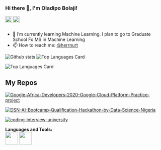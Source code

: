 ### Hi there 👋, I'm Oladipo Bolaji!

<a href="https://twitter.com/herrnurt">
  <img align="left" alt="Oladipo Bolaji| Twitter" width="21px" src="https://www.iconfinder.com/icons/294709/download/png/512"/>
</a>
<a href="https://www.linkedin.com/in/oladipo-bolaji-772110a2/">
  <img align="left" alt="OladipoBolaji | Linkedin" width="21px" src="https://www.iconfinder.com/icons/771370/download/png/512"/>
</a>

<br />
<br />

- 🌱 I’m currently learning Machine Learning. I plan to go to Graduate School Fo MS in Machine Learning
- 📫 How to reach me: <a href="https://twitter.com/herrnurt">@herrnurt</a> 


![Github stats](https://github-readme-stats.vercel.app/api?username=herrnurt&theme=highcontrast&show_icons=true&count_private=true)
![Top Languages Card](https://github-readme-stats.vercel.app/api/top-langs/?username=herrnurt)



![Top Languages Card](https://github-readme-stats.vercel.app/api/top-langs/?username=herrnurt&layout=compact)
## My Repos


[![Google-Africa-Developers-2020-Google-Cloud-Platform-Practice-project](https://github-readme-stats.vercel.app/api/pin/?username=herrnurt&repo=Google-Africa-Developers-2020-Google-Cloud-Platform-Practice-project&show_owner=true)](https://https://github.com/Herrnurt/Google-Africa-Developers-2020-Google-Cloud-Platform-Practice-project)

[![DSN-AI-Bootcamp-Qualification-Hackathon-by-Data-Science-Nigeria](https://github-readme-stats.vercel.app/api/pin/?username=herrnurt&repo=DSN-AI-Bootcamp-Qualification-Hackathon-by-Data-Science-Nigeria&show_owner=true)](https://https://github.com/Herrnurt/DSN-AI-Bootcamp-Qualification-Hackathon-by-Data-Science-Nigeria)

[![coding-interview-university](https://github-readme-stats.vercel.app/api/pin/?username=herrnurt&repo=coding-interview-university&show_owner=true)](https://https://github.com/Herrnurt/coding-interview-university)



**Languages and Tools:**  
<code><img height="40" src="https://raw.githubusercontent.com/herrnurt/herrnurt/master/assets/jupyter-notebook.png"></code>
<code><img height="40" src="https://raw.githubusercontent.com/herrnurt/herrnurt/master/assets/python.png"></code>


